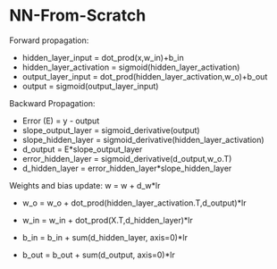 # NN-From-Scratch


Forward propagation:

- hidden_layer_input      = dot_prod(x,w_in)+b_in
- hidden_layer_activation = sigmoid(hidden_layer_activation)
- output_layer_input      = dot_prod(hidden_layer_activation,w_o)+b_out
- output                  = sigmoid(output_layer_input)

Backward Propagation:

- Error (E)          = y - output
- slope_output_layer = sigmoid_derivative(output)
- slope_hidden_layer = sigmoid_derivative(hidden_layer_activation)
- d_output           = E*slope_output_layer
- error_hidden_layer = sigmoid_derivative(d_output,w_o.T)
- d_hidden_layer     = error_hidden_layer*slope_hidden_layer

Weights and bias update:
w = w + d_w*lr
- w_o = w_o + dot_prod(hidden_layer_activation.T,d_output)*lr
- w_in = w_in + dot_prod(X.T,d_hidden_layer)*lr

- b_in  = b_in + sum(d_hidden_layer, axis=0)*lr
- b_out = b_out + sum(d_output, axis=0)*lr
